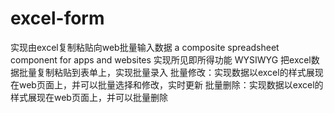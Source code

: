 # excel-form
实现由excel复制粘贴向web批量输入数据 a composite spreadsheet component for apps and websites
实现所见即所得功能 WYSIWYG 
把excel数据批量复制粘贴到表单上，实现批量录入
批量修改：实现数据以excel的样式展现在web页面上，并可以批量选择和修改，实时更新
批量删除：实现数据以excel的样式展现在web页面上，并可以批量删除
